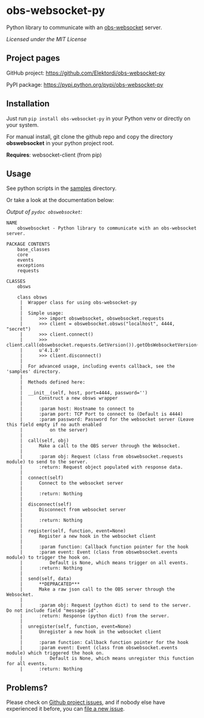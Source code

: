 # obs-websocket-py
Python library to communicate with an [obs-websocket](https://github.com/Palakis/obs-websocket) server.

_Licensed under the MIT License_

## Project pages

GitHub project: https://github.com/Elektordi/obs-websocket-py

PyPI package: https://pypi.python.org/pypi/obs-websocket-py

## Installation

Just run `pip install obs-websocket-py` in your Python venv or directly on your system.

For manual install, git clone the github repo and copy the directory **obswebsocket** in your python project root.

**Requires**: websocket-client (from pip)

## Usage

See python scripts in the [samples](https://github.com/Elektordi/obs-websocket-py/tree/master/samples) directory.

Or take a look at the documentation below:

_Output of `pydoc obswebsocket`:_

```
NAME
    obswebsocket - Python library to communicate with an obs-websocket server.

PACKAGE CONTENTS
    base_classes
    core
    events
    exceptions
    requests

CLASSES
    obsws
    
    class obsws
     |  Wrapper class for using obs-websocket-py
     |  
     |  Simple usage:
     |      >>> import obswebsocket, obswebsocket.requests
     |      >>> client = obswebsocket.obsws("localhost", 4444, "secret")
     |      >>> client.connect()
     |      >>> client.call(obswebsocket.requests.GetVersion()).getObsWebsocketVersion()
     |      u'4.1.0'
     |      >>> client.disconnect()
     |      
     |  For advanced usage, including events callback, see the 'samples' directory.
     |  
     |  Methods defined here:
     |  
     |  __init__(self, host, port=4444, password='')
     |      Construct a new obsws wrapper
     |      
     |      :param host: Hostname to connect to
     |      :param port: TCP Port to connect to (Default is 4444)
     |      :param password: Password for the websocket server (Leave this field empty if no auth enabled
     |          on the server)
     |  
     |  call(self, obj)
     |      Make a call to the OBS server through the Websocket.
     |      
     |      :param obj: Request (class from obswebsocket.requests module) to send to the server.
     |      :return: Request object populated with response data.
     |  
     |  connect(self)
     |      Connect to the websocket server
     |      
     |      :return: Nothing
     |  
     |  disconnect(self)
     |      Disconnect from websocket server
     |      
     |      :return: Nothing
     |  
     |  register(self, function, event=None)
     |      Register a new hook in the websocket client
     |      
     |      :param function: Callback function pointer for the hook
     |      :param event: Event (class from obswebsocket.events module) to trigger the hook on.
     |          Default is None, which means trigger on all events.
     |      :return: Nothing
     |  
     |  send(self, data)
     |      **DEPRACATED***
     |      Make a raw json call to the OBS server through the Websocket.
     |      
     |      :param obj: Request (python dict) to send to the server. Do not include field "message-id".
     |      :return: Response (python dict) from the server.
     |  
     |  unregister(self, function, event=None)
     |      Unregister a new hook in the websocket client
     |      
     |      :param function: Callback function pointer for the hook
     |      :param event: Event (class from obswebsocket.events module) which triggered the hook on.
     |          Default is None, which means unregister this function for all events.
     |      :return: Nothing
```

## Problems?

Please check on [Github project issues](https://github.com/Elektordi/obs-websocket-py/issues), and if nobody else have experienced it before, you can [file a new issue](https://github.com/Elektordi/obs-websocket-py/issues/new).

